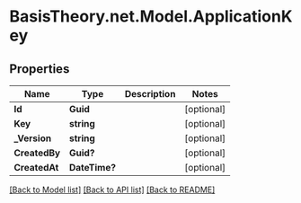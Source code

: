 
# BasisTheory.net.Model.ApplicationKey

## Properties

Name | Type | Description | Notes
------------ | ------------- | ------------- | -------------
**Id** | **Guid** |  | [optional] 
**Key** | **string** |  | [optional] 
**_Version** | **string** |  | [optional] 
**CreatedBy** | **Guid?** |  | [optional] 
**CreatedAt** | **DateTime?** |  | [optional] 

[[Back to Model list]](../README.md#documentation-for-models)
[[Back to API list]](../README.md#documentation-for-api-endpoints)
[[Back to README]](../README.md)

